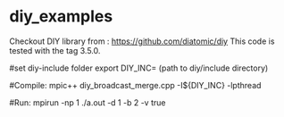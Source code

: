 # diy_examples

Checkout DIY library from : https://github.com/diatomic/diy
This code is tested with the tag 3.5.0.

#set diy-include folder
export DIY_INC= (path to diy/include directory)

#Compile:
mpic++ diy_broadcast_merge.cpp -I${DIY_INC} -lpthread

#Run:
mpirun -np 1 ./a.out -d 1 -b 2 -v true
